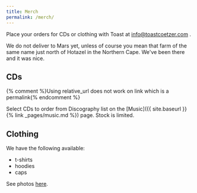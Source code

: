 ```yaml
---
title: Merch
permalink: /merch/
---
```


Place your orders for CDs or clothing with Toast at <info@toastcoetzer.com> .

We do not deliver to Mars yet, unless of course you mean that farm of the same name just north of Hotazel in the Northern Cape. We've been there and it was nice.


## CDs

{% comment %}Using relative_url does not work on link which is a permalink{% endcomment %}

Select CDs to order from Discography list on the [Music]({{ site.baseurl }}{% link _pages/music.md %}) page. Stock is limited.


## Clothing

We have the following available:

- t-shirts
- hoodies
- caps

See photos [here](https://www.instagram.com/stories/highlights/17949376867078598/).
